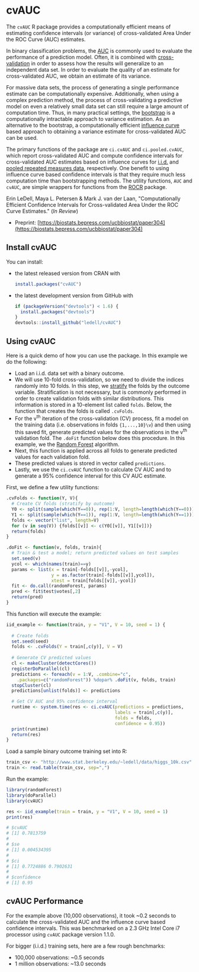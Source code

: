 # cvAUC

The `cvAUC` R package provides a computationally efficient means of estimating confidence intervals (or variance) of cross-validated Area Under the ROC Curve (AUC) estimates.  

In binary classification problems, the [AUC](https://en.wikipedia.org/wiki/Receiver_operating_characteristic#Area_under_the_curve) is commonly used to evaluate the performance of a prediction model. Often, it is combined with [cross-validation](http://en.wikipedia.org/wiki/Cross-validation_%28statistics%29) in order to assess how the results will generalize to an independent data set. In order to evaluate the quality of an estimate for cross-validated AUC, we obtain an estimate of its variance. 

For massive data sets, the process of generating a single performance estimate can be computationally expensive. Additionally, when using a complex prediction method, the process of cross-validating a predictive model on even a relatively small data set can still require a large amount of computation time. Thus, in many practical settings, the [bootstrap](https://en.wikipedia.org/wiki/Bootstrapping_%28statistics%29) is a computationally intractable approach to variance estimation.  As an alternative to the bootstrap, a computationally efficient [influence curve](http://www.jstor.org/stable/2285666) based approach to obtaining a variance estimate for cross-validated AUC can be used.  

The primary functions of the package are `ci.cvAUC` and `ci.pooled.cvAUC`, which report cross-validated AUC and compute confidence intervals for cross-validated AUC estimates based on influence curves for [i.i.d.](https://en.wikipedia.org/wiki/Independent_and_identically_distributed_random_variables) and [pooled repeated measures data](http://en.wikipedia.org/wiki/Pooled_variance), respectively.  One benefit to using influence curve based confidence intervals is that they require much less computation time than bootstrapping methods.  The utility functions, `AUC` and `cvAUC`, are simple wrappers for functions from the [ROCR](http://cran.r-project.org/web/packages/ROCR/index.html) package. 

Erin LeDell, Maya L. Petersen & Mark J. van der Laan, "Computationally Efficient Confidence Intervals for Cross-validated Area Under the ROC Curve Estimates."  (*In Review*)
- Preprint: [https://biostats.bepress.com/ucbbiostat/paper304](https://biostats.bepress.com/ucbbiostat/paper304)


## Install cvAUC

You can install:

-   the latest released version from CRAN with

    ``` r
    install.packages("cvAUC")
    ```

-   the latest development version from GitHub with

    ``` r
    if (packageVersion("devtools") < 1.6) {
      install.packages("devtools")
    }
    devtools::install_github("ledell/cvAUC")
    ```

## Using cvAUC
 
Here is a quick demo of how you can use the package.  In this example we do the following:
- Load an i.i.d. data set with a binary outcome.
- We will use 10-fold cross-validation, so we need to divide the indices randomly into 10 folds.  In this step, we [stratify](http://en.wikipedia.org/wiki/Stratified_sampling) the folds by the outcome variable.  Stratification is not necessary, but is commonly performed in order to create validation folds with similar distributions.  This information is stored in a 10-element list called `folds`.  Below, the function that creates the folds is called `.cvFolds`.
- For the v<sup>th</sup> iteration of the cross-validation (CV) process, fit a model on the training data (i.e. observations in folds `{1,...,10}\v`) and then using this saved fit, generate predicted values for the observations in the v<sup>th</sup> validation fold.  The `.doFit` function below does this procedure.  In this example, we the [Random Forest](http://en.wikipedia.org/wiki/Random_forest) algorithm.
- Next, this function is applied across all folds to generate predicted values for each validation fold.  
- These predicted values is stored in vector called `predictions`.  
- Lastly, we use the `ci.cvAUC` function to calculate CV AUC and to generate a 95% confidence interval for this CV AUC estimate.


First, we define a few utility functions:
```r
.cvFolds <- function(Y, V){
  # Create CV folds (stratify by outcome)	
  Y0 <- split(sample(which(Y==0)), rep(1:V, length=length(which(Y==0))))
  Y1 <- split(sample(which(Y==1)), rep(1:V, length=length(which(Y==1))))
  folds <- vector("list", length=V)
  for (v in seq(V)) {folds[[v]] <- c(Y0[[v]], Y1[[v]])}  	
  return(folds)
}

.doFit <- function(v, folds, train){
  # Train & test a model; return predicted values on test samples
  set.seed(v)
  ycol <- which(names(train)==y)
  params <- list(x = train[-folds[[v]],-ycol],
                 y = as.factor(train[-folds[[v]],ycol]),
                 xtest = train[folds[[v]],-ycol])
  fit <- do.call(randomForest, params)
  pred <- fit$test$votes[,2]
  return(pred)
}
```

This function will execute the example:
```r
iid_example <- function(train, y = "V1", V = 10, seed = 1) {
  
  # Create folds
  set.seed(seed)
  folds <- .cvFolds(Y = train[,c(y)], V = V)
  
  # Generate CV predicted values
  cl <- makeCluster(detectCores())
  registerDoParallel(cl)
  predictions <- foreach(v = 1:V, .combine="c", 
    .packages=c("randomForest")) %dopar% .doFit(v, folds, train)
  stopCluster(cl)
  predictions[unlist(folds)] <- predictions

  # Get CV AUC and 95% confidence interval
  runtime <- system.time(res <- ci.cvAUC(predictions = predictions, 
                                         labels = train[,c(y)],
                                         folds = folds, 
                                         confidence = 0.95))
  print(runtime)
  return(res)
}
```

Load a sample binary outcome training set into R:
```r
train_csv <- "http://www.stat.berkeley.edu/~ledell/data/higgs_10k.csv"
train <- read.table(train_csv, sep=",")
```


Run the example:
```r
library(randomForest)
library(doParallel)
library(cvAUC)

res <- iid_example(train = train, y = "V1", V = 10, seed = 1)
print(res)

# $cvAUC
# [1] 0.7813759
#
# $se
# [1] 0.004534395
# 
# $ci
# [1] 0.7724886 0.7902631
# 
# $confidence
# [1] 0.95
```

## cvAUC Performance

For the example above (10,000 observations), it took ~0.2 seconds to calculate the cross-validated AUC and the influence curve based confidence intervals.  This was benchmarked on a 2.3 GHz Intel Core i7 processor using `cvAUC` package version 1.1.0. 

For bigger (i.i.d.) training sets, here are a few rough benchmarks:
- 100,000 observations: ~0.5 seconds 
- 1 million observations: ~13.0 seconds 

